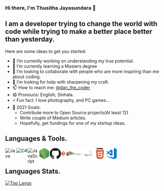 ### Hi there, I'm Thusitha Jayasundara 👋

## I am a developer trying to change the world with code while trying to make a better place better than yesterday.

Here are some ideas to get you started:

- 🔭 I’m currently working on understanding my true potential.
- 🌱 I’m currently learning a Masters degree
- 👯 I’m looking to collaborate with people who are more inspiring than me about coding.
- 🤔 I’m looking for help with sharpening my craft.
- 📫 How to reach me: [@dan_the_coder](https://twitter.com/Dan_the_Coder) 
- 😄 Pronouns: English, Sinhala.
- ⚡ Fun fact: I love photography, and PC games...
- 🥅 2021 Goals: 
    - Contribute more to Open Source projects(At least 12)
    - Write couple of Medium articles.
    - Hopefully, get fundings for one of my startup ideas.
<!--- 💬 Ask me about -->

## Languages & Tools.

<img align="left" alt="Java" width="36px" src="https://raw.githubusercontent.com/jmnote/z-icons/master/svg/java.svg" />
<img align="left" alt="C#" width="36px" src="https://raw.githubusercontent.com/jmnote/z-icons/master/svg/csharp.svg" />
<img align="left" alt="JavaScript" width="36px" src="https://raw.githubusercontent.com/jmnote/z-icons/master/svg/javascript.svg" />
<img align="left" alt="Node.js" width="36px" src="https://raw.githubusercontent.com/github/explore/80688e429a7d4ef2fca1e82350fe8e3517d3494d/topics/nodejs/nodejs.png" />
<img align="left" alt="Java" width="36px" src="https://raw.githubusercontent.com/github/explore/78df643247d429f6cc873026c0622819ad797942/topics/github/github.png" />
<img align="left" alt="Java" width="36px" src="https://raw.githubusercontent.com/github/explore/80688e429a7d4ef2fca1e82350fe8e3517d3494d/topics/git/git.png" />
<img align="left" alt="Java" width="36px" src="https://raw.githubusercontent.com/github/explore/80688e429a7d4ef2fca1e82350fe8e3517d3494d/topics/mongodb/mongodb.png" />
<img align="left" alt="Java" width="36px" src="https://raw.githubusercontent.com/github/explore/80688e429a7d4ef2fca1e82350fe8e3517d3494d/topics/mysql/mysql.png" />
<img align="left" alt="Java" width="36px" src="https://raw.githubusercontent.com/github/explore/80688e429a7d4ef2fca1e82350fe8e3517d3494d/topics/html/html.png" />
<img align="left" alt="Visual Studio Code" width="36px" src="https://raw.githubusercontent.com/github/explore/80688e429a7d4ef2fca1e82350fe8e3517d3494d/topics/visual-studio-code/visual-studio-code.png" />

</br>
</br>

## Languages Stats.
[![Top Langs](https://github-readme-stats.vercel.app/api/top-langs/?username=thusithadj&layout=compact)](https://github.com/anuraghazra/github-readme-stats)
